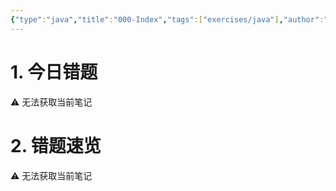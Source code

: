 ```yaml
---
{"type":"java","title":"000-Index","tags":["exercises/java"],"author":"codertoro","establish":"2025-05-06","update":"2025-05-06","dg-publish":true,"java":true,"permalink":"/Exercises/Java/250422/000-Index/","dgPassFrontmatter":true,"created":"2025-05-06T19:40:01.964+08:00","updated":"2025-05-06T19:44:28.343+08:00"}
---
```


# 1. 今日错题
<p><span>⚠ 无法获取当前笔记</span></p>

# 2. 错题速览
<p><span>⚠ 无法获取当前笔记</span></p>



